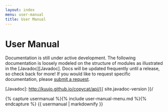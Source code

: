 ```yaml
---
layout: index
menu: user-manual
title: User Manual
---
```


# User Manual

Documentation is still under active development. The following documentation is loosely modeled on the structure of modules as illustrated in the [Javadoc][Javadoc]. Docs will be updated frequently until a release, so check back for more! If you would like to request specific documentation, please [submit a request](http://github.com/kuujo/copycat/issues).

[Javadoc]: http://kuujo.github.io/copycat/api/{{ site.javadoc-version }}/

<div id="user-manual-index">
{% capture usermanual %}{% include user-manual-menu.md %}{% endcapture %}
{{ usermanual | markdownify }}
</div>